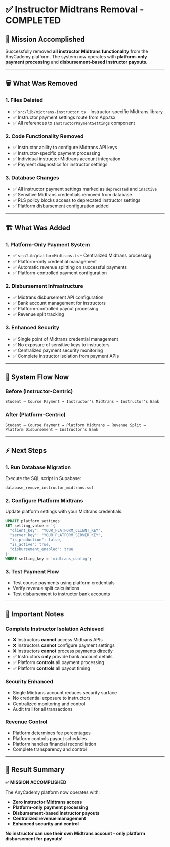 # ✅ Instructor Midtrans Removal - COMPLETED

## 🎯 Mission Accomplished
Successfully removed **all instructor Midtrans functionality** from the AnyCademy platform. The system now operates with **platform-only payment processing** and **disbursement-based instructor payouts**.

---

## 🗑️ What Was Removed

### 1. **Files Deleted**
- ✅ `src/lib/midtrans-instructor.ts` - Instructor-specific Midtrans library
- ✅ Instructor payment settings route from App.tsx
- ✅ All references to `InstructorPaymentSettings` component

### 2. **Code Functionality Removed**
- ✅ Instructor ability to configure Midtrans API keys
- ✅ Instructor-specific payment processing
- ✅ Individual instructor Midtrans account integration
- ✅ Payment diagnostics for instructor settings

### 3. **Database Changes**
- ✅ All instructor payment settings marked as `deprecated` and `inactive`
- ✅ Sensitive Midtrans credentials removed from database
- ✅ RLS policy blocks access to deprecated instructor settings
- ✅ Platform disbursement configuration added

---

## 🏗️ What Was Added

### 1. **Platform-Only Payment System**
- ✅ `src/lib/platformMidtrans.ts` - Centralized Midtrans processing
- ✅ Platform-only credential management
- ✅ Automatic revenue splitting on successful payments
- ✅ Platform-controlled payment configuration

### 2. **Disbursement Infrastructure**
- ✅ Midtrans disbursement API configuration
- ✅ Bank account management for instructors
- ✅ Platform-controlled payout processing
- ✅ Revenue split tracking

### 3. **Enhanced Security**
- ✅ Single point of Midtrans credential management
- ✅ No exposure of sensitive keys to instructors
- ✅ Centralized payment security monitoring
- ✅ Complete instructor isolation from payment APIs

---

## 🔄 System Flow Now

### **Before (Instructor-Centric)**
```
Student → Course Payment → Instructor's Midtrans → Instructor's Bank
```

### **After (Platform-Centric)**
```
Student → Course Payment → Platform Midtrans → Revenue Split → Platform Disbursement → Instructor's Bank
```

---

## ⚡ Next Steps

### 1. **Run Database Migration**
Execute the SQL script in Supabase:
```bash
database_remove_instructor_midtrans.sql
```

### 2. **Configure Platform Midtrans**
Update platform settings with your Midtrans credentials:
```sql
UPDATE platform_settings 
SET setting_value = '{
  "client_key": "YOUR_PLATFORM_CLIENT_KEY",
  "server_key": "YOUR_PLATFORM_SERVER_KEY",
  "is_production": false,
  "is_active": true,
  "disbursement_enabled": true
}'
WHERE setting_key = 'midtrans_config';
```

### 3. **Test Payment Flow**
- Test course payments using platform credentials
- Verify revenue split calculations
- Test disbursement to instructor bank accounts

---

## 🚨 Important Notes

### **Complete Instructor Isolation Achieved**
- ❌ Instructors **cannot** access Midtrans APIs
- ❌ Instructors **cannot** configure payment settings  
- ❌ Instructors **cannot** process payments directly
- ✅ Instructors **only** provide bank account details
- ✅ Platform **controls** all payment processing
- ✅ Platform **controls** all payout timing

### **Security Enhanced**
- Single Midtrans account reduces security surface
- No credential exposure to instructors
- Centralized monitoring and control
- Audit trail for all transactions

### **Revenue Control**
- Platform determines fee percentages
- Platform controls payout schedules  
- Platform handles financial reconciliation
- Complete transparency and control

---

## 🎉 Result Summary

**✅ MISSION ACCOMPLISHED**

The AnyCademy platform now operates with:
- **Zero instructor Midtrans access**
- **Platform-only payment processing**
- **Disbursement-based instructor payouts**
- **Centralized revenue management**
- **Enhanced security and control**

**No instructor can use their own Midtrans account - only platform disbursement for payouts!**
